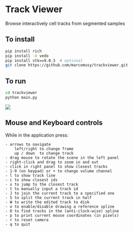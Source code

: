 # Track Viewer

Browse interactively cell tracks from segmented samples

## To install
```bash
pip install rich
pip install -U vedo
pip install vtk==9.0.3  # optional
git clone https://github.com/marcomusy/trackviewer.git
```

## To run

```bash
cd trackviewer
python main.py
```

![](https://user-images.githubusercontent.com/32848391/194614159-a4ad615a-dd3d-40c0-9381-6c83e6d1cc56.png)


## Mouse and Keyboard controls

While in the application press:
```
- arrows to navigate
    left/right to change frame
    up / down  to change track
- drag mouse to rotate the scene in the left panel
- right-click and drag to zoom in and out
- click in right panel to show closest tracks
- 1-9 (on keypad) or + to change volume channel
- l to show track line
- c to show closest ids
- x to jump to the closest track
- t to manually input a track id
- J to join the current track to a specified one
- S to split the current track in half
- W to write the edited track to disk
- o to enable/disable drawing a reference spline
- O to find tracks in the (anti-clock-wise) spline
- p to print current mouse coordinates (in pixels)
- r to reset camera
- q to quit
```

